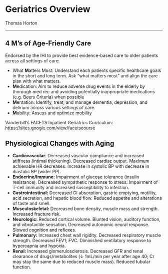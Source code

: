 # Geriatrics Overview

Thomas Horton

---

## 4 M’s of Age-Friendly Care

Endorsed by the IHI to provide best evidence-based care to older
patients across all settings of care:

- What **M**atters Most: Understand each patients specific healthcare
    goals in the short and long term. Ask “what matters most” and align
    the care plan with what matters.
- **M**edication: Aim to reduce adverse drug events in the elderly by
    thorough med rec and avoiding potentially inappropriate medications
    (e.g. Beers Criteria) when possible
- **M**entation: Identify, treat, and manage dementia, depression, and
    delirium across various settings of care.
- **M**obility: Assess and optimize mobility

Vanderbilt’s FACETS Inpatient Geriatrics Curriculum: <https://sites.google.com/view/facetscourse>

## Physiological Changes with Aging

- **Cardiovascular**: Decreased vascular compliance and increased
    stiffness (intimal thickening). Decreased cardiac output. Maximum
    achievable HR decreases. Increase in systolic BP with decrease in
    diastolic BP (wider PP).
- **Endocrine/Immune:** Impairment of glucose tolerance (insulin
    resistance). Decreased sympathetic response to stress. Impairment of
    T-cell immunity and increased susceptibility to infection.
- **Gastrointestinal:** Decreased GI absorption, gastric emptying,
    motility, acid secretion, and hepatic blood flow. Reduced appetite
    and alterations of taste and smell.
- **Musculoskeletal:** Decreased bone density, muscle mass and
    strength. Increased fracture risk.
- **Neurologic:** Reduced cortical volume. Blunted vision, auditory
    function, and vibrotactile sensation. Decreased autonomic neural
    response. Slowed cognition and reflexes.
- **Pulmonary:** Increased chest wall rigidity. Decreased respiratory
    muscle strength. Decreased FEV1; FVC. Diminished ventilatory
    response to hypercapnia and hypoxia.
- **Renal:** Increased glomerulosclerosis. Decreased GFR and renal
    clearance of drugs/metabolites (↓ 1mL/min per year after age 40; Cr
    may stay the same due to reduced muscle mass). Reduced tubular
    function.
    
